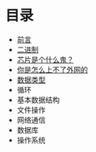 # 目录

* [前言](README.md)
* [二进制](er-jin-zhi.md)
* [芯片是个什么鬼？](xin-pian-shi-ge-shi-yao-gui-ff1f.md)
* [你是怎么上不了外网的](ni-shi-zen-yao-shang-bu-le-wai-wang-de.md)
* [数据类型](shu-ju-lei-xing.md)
* 循环
* 基本数据结构
* 文件操作
* 网络通信
* 数据库
* 操作系统



